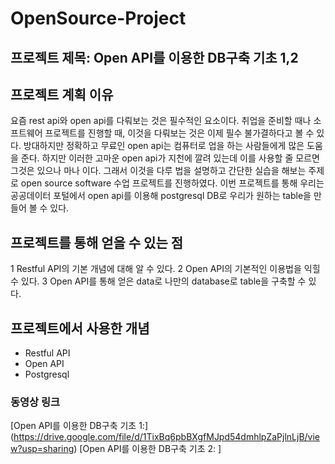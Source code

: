 # OpenSource-Project

## 프로젝트 제목: Open API를 이용한 DB구축 기초 1,2

## 프로젝트 계획 이유
요즘 rest api와 open api를 다뤄보는 것은 필수적인 요소이다. 취업을 준비할 때나 소프트웨어 프로젝트를 진행할 때, 이것을 다뤄보는 것은 이제 필수 불가결하다고 볼 수 있다. 방대하지만 정확하고 무료인 open api는 컴퓨터로 업을 하는 사람들에게 많은 도움을 준다. 하지만 이러한 고마운 open api가 지천에 깔려 있는데 이를 사용할 줄 모르면 그것은 있으나 마나 이다. 그래서 이것을 다루 법을 설명하고 간단한 실습을 해보는 주제로 open source software 수업 프로젝트를 진행하였다. 이번 프로젝트를 통해 우리는 공공데이터 포털에서 open api를 이용해 postgresql DB로 우리가 원하는 table을 만들어 볼 수 있다.

## 프로젝트를 통해 얻을 수 있는 점 
 1 Restful API의 기본 개념에 대해 알 수 있다.
 2 Open API의 기본적인 이용법을 익힐 수 있다. 
 3 Open API를 통해 얻은 data로 나만의 database로 table을 구축할 수 있다. 

## 프로젝트에서 사용한 개념 
  * Restful API
  * Open API
  * Postgresql

### 동영상 링크
[Open API를 이용한 DB구축 기초 1:] (https://drive.google.com/file/d/1TixBq6pbBXgfMJpd54dmhlpZaPjlnLjB/view?usp=sharing)
[Open API를 이용한 DB구축 기초 2: ]
